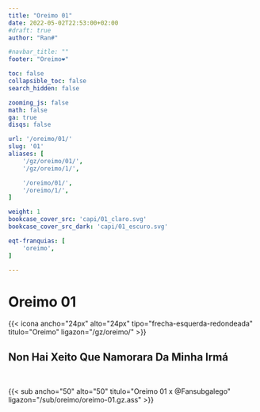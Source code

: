 ```yaml
---
title: "Oreimo 01"
date: 2022-05-02T22:53:00+02:00
#draft: true
author: "Ran#"

#navbar_title: ""
footer: "Oreimo❤️"

toc: false
collapsible_toc: false
search_hidden: false

zooming_js: false
math: false
ga: true
disqs: false

url: '/oreimo/01/'
slug: '01'
aliases: [
    '/gz/oreimo/01/',
    '/gz/oreimo/1/',

    '/oreimo/01/',
    '/oreimo/1/',
]

weight: 1
bookcase_cover_src: 'capi/01_claro.svg'
bookcase_cover_src_dark: 'capi/01_escuro.svg'

eqt-franquias: [
    'oreimo',
]

---
```


# Oreimo 01

{{< icona ancho="24px" alto="24px" tipo="frecha-esquerda-redondeada" titulo="Oreimo" ligazon="/gz/oreimo/" >}}

## Non Hai Xeito Que Namorara Da Minha Irmá

<br>

{{< sub ancho="50" alto="50" titulo="Oreimo 01 x @Fansubgalego" ligazon="/sub/oreimo/oreimo-01.gz.ass" >}}
